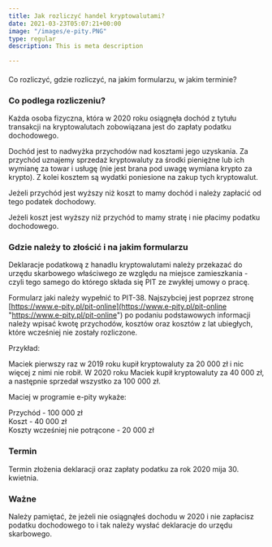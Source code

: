 ```yaml
---
title: Jak rozliczyć handel kryptowalutami?
date: 2021-03-23T05:07:21+00:00
image: "/images/e-pity.PNG"
type: regular
description: This is meta description

---
```

#### 

Co rozliczyć, gdzie rozliczyć, na jakim formularzu, w jakim terminie?

### Co podlega rozliczeniu?

Każda osoba fizyczna, która w 2020 roku osiągnęła dochód z tytułu transakcji na kryptowalutach zobowiązana jest do zapłaty podatku dochodowego.

Dochód jest to nadwyżka przychodów nad kosztami jego uzyskania. Za przychód uznajemy sprzedaż kryptowaluty za środki pieniężne lub ich wymianę za towar i usługę (nie jest brana pod uwagę wymiana krypto za krypto). Z kolei kosztem są wydatki poniesione na zakup tych kryptowalut.

Jeżeli przychód jest wyższy niż koszt to mamy dochód i należy zapłacić od tego podatek dochodowy.

Jeżeli koszt jest wyższy niż przychód to mamy stratę i nie płacimy podatku dochodowego.

### Gdzie należy to złościć i na jakim formularzu

Deklaracje podatkową z hanadlu kryptowalutami należy przekazać do urzędu skarbowego właściwego ze względu na miejsce zamieszkania - czyli tego samego do którego składa się PIT ze zwykłej umowy o pracę.

Formularz jaki należy wypełnić to PIT-38. Najszybciej jest poprzez stronę [https://www.e-pity.pl/pit-online](https://www.e-pity.pl/pit-online "https://www.e-pity.pl/pit-online") po podaniu podstawowych informacji należy wpisać kwotę przychodów,  kosztów oraz kosztów z lat ubiegłych, które wcześniej nie zostały rozliczone.

Przykład:

Maciek pierwszy raz w 2019 roku kupił kryptowaluty za 20 000 zł i nic więcej z nimi nie robił. W 2020 roku Maciek kupił kryptowaluty za 40 000 zł, a następnie sprzedał wszystko za 100 000 zł.

Maciej w programie e-pity wykaże:

Przychód - 100 000 zł  
Koszt - 40 000 zł  
Koszty wcześniej nie potrącone - 20 000 zł

### Termin

Termin złożenia deklaracji oraz zapłaty podatku za rok 2020 mija 30. kwietnia.

### Ważne

Należy pamiętać, że jeżeli nie osiągnąłeś dochodu w 2020 i nie zapłacisz podatku dochodowego to i tak należy wysłać deklaracje do urzędu skarbowego.